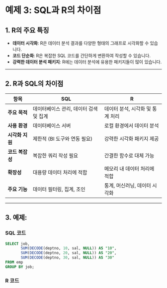# 예제 3: SQL과 R의 차이점

## 1. R의 주요 특징
- **데이터 시각화**: R은 데이터 분석 결과를 다양한 형태의 그래프로 시각화할 수 있습니다.
- **코드 단순화**: R은 복잡한 SQL 코드를 간단하게 변환하여 작성할 수 있습니다.
- **강력한 데이터 분석 패키지**: R에는 데이터 분석에 유용한 패키지들이 많이 있습니다.

---

## 2. R과 SQL의 차이점

| 항목               | SQL                                      | R                                  |
|--------------------|------------------------------------------|------------------------------------|
| **주요 목적**      | 데이터베이스 관리, 데이터 검색 및 집계   | 데이터 분석, 시각화 및 통계 처리  |
| **사용 환경**      | 데이터베이스 서버                        | 로컬 환경에서 데이터 분석          |
| **시각화 지원**    | 제한적 (BI 도구와 연동 필요)             | 강력한 시각화 패키지 제공         |
| **코드 복잡성**    | 복잡한 쿼리 작성 필요                    | 간결한 함수로 대체 가능           |
| **확장성**         | 대용량 데이터 처리에 적합                 | 메모리 내 데이터 처리에 적합      |
| **주요 기능**      | 데이터 필터링, 집계, 조인                 | 통계, 머신러닝, 데이터 시각화      |

---

## 3. 예제:

### SQL 코드
```sql
SELECT job, 
       SUM(DECODE(deptno, 10, sal, NULL)) AS "10",
       SUM(DECODE(deptno, 20, sal, NULL)) AS "20",
       SUM(DECODE(deptno, 30, sal, NULL)) AS "30"
FROM emp
GROUP BY job;
```

### R 코드
```r








```
